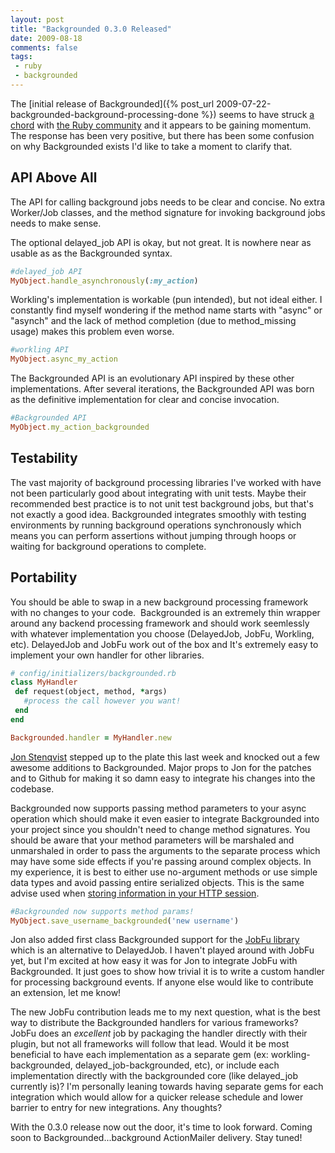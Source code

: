 ```yaml
---
layout: post
title: "Backgrounded 0.3.0 Released"
date: 2009-08-18
comments: false
tags:
 - ruby
 - backgrounded
---
```


The [initial release of Backgrounded]({% post_url 2009-07-22-backgrounded-background-processing-done %}) seems to have struck [a chord](http://www.rubyinside.com/backgrounded-a-simple-wrapper-for-ruby-background-tasks-2100.html) with [the Ruby community](http://railsenvy.com/2009/8/5/rails-envy-podcast-episode-089-08-05-09) and it appears to be gaining momentum. The response has been very positive, but there has been some confusion on why Backgrounded exists I'd like to take a moment to clarify that.


API Above All
-------------

The API for calling background jobs needs to be clear and concise. No extra Worker/Job classes, and the method signature for invoking background jobs needs to make sense.


The optional delayed\_job API is okay, but not great. It is nowhere near as usable as as the Backgrounded syntax. 

```ruby
#delayed_job API
MyObject.handle_asynchronously(:my_action)
```


Workling's implementation is workable (pun intended), but not ideal either. I constantly find myself wondering if the method name starts with "async" or "asynch" and the lack of method completion (due to method\_missing usage) makes this problem even worse.

```ruby
#workling API
MyObject.async_my_action
```


The Backgrounded API is an evolutionary API inspired by these other implementations. After several iterations, the Backgrounded API was born as the definitive implementation for clear and concise invocation.

```ruby
#Backgrounded API
MyObject.my_action_backgrounded
```


Testability
-----------

The vast majority of background processing libraries I've worked with have not been particularly good about integrating with unit tests. Maybe their recommended best practice is to not unit test background jobs, but that's not exactly a good idea. Backgrounded integrates smoothly with testing environments by running background operations synchronously which means you can perform assertions without jumping through hoops or waiting for background operations to complete.


Portability
-----------

You should be able to swap in a new background processing framework with no changes to your code.  Backgrounded is an extremely thin wrapper around any backend processing framework and should work seemlessly with whatever implementation you choose (DelayedJob, JobFu, Workling, etc). DelayedJob and JobFu work out of the box and It's extremely easy to implement your own handler for other libraries.

```ruby
# config/initializers/backgrounded.rb
class MyHandler
 def request(object, method, *args)
   #process the call however you want!
 end
end

Backgrounded.handler = MyHandler.new
```


[Jon Stenqvist](http://github.com/jnstq) stepped up to the plate this last week and knocked out a few awesome additions to Backgrounded. Major props to Jon for the patches and to Github for making it so damn easy to integrate his changes into the codebase.


Backgrounded now supports passing method parameters to your async operation which should make it even easier to integrate Backgrounded into your project since you shouldn't need to change method signatures. You should be aware that your method parameters will be marshaled and unmarshaled in order to pass the arguments to the separate process which may have some side effects if you're passing around complex objects. In my experience, it is best to either use no-argument methods or use simple data types and avoid passing entire serialized objects. This is the same advise used when [storing information in your HTTP session](http://railscasts.com/episodes/13-dangers-of-model-in-session).

```ruby
#Backgrounded now supports method params!
MyObject.save_username_backgrounded('new username')
```


Jon also added first class Backgrounded support for the [JobFu library](http://github.com/jnstq/job_fu/tree/master) which is an alternative to DelayedJob. I haven't played around with JobFu yet, but I'm excited at how easy it was for Jon to integrate JobFu with Backgrounded. It just goes to show how trivial it is to write a custom handler for processing background events. If anyone else would like to contribute an extension, let me know!


The new JobFu contribution leads me to my next question, what is the best way to distribute the Backgrounded handlers for various frameworks? JobFu does an *excellent* job by packaging the handler directly with their plugin, but not all frameworks will follow that lead. Would it be most beneficial to have each implementation as a separate gem (ex: workling-backgrounded, delayed\_job-backgrounded, etc), or include each implementation directly with the backgrounded core (like delayed\_job currently is)? I'm personally leaning towards having separate gems for each integration which would allow for a quicker release schedule and lower barrier to entry for new integrations. Any thoughts?


With the 0.3.0 release now out the door, it's time to look forward. Coming soon to Backgrounded...background ActionMailer delivery. Stay tuned!
